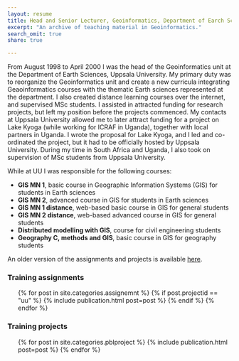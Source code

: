```yaml
---
layout: resume
title: Head and Senior Lecturer, Geoinformatics, Department of Earch Sciences, Uppsala University.
excerpt: "An archive of teaching material in Geoinformatics."
search_omit: true
share: true

---
```

From August 1998 to April 2000 I was the head of the Geoinformatics unit at the Department of Earth Sciences, Uppsala University. My primary duty was to reorganize the Geoinformatics unit and create a new curricula integrating Geaoinformatics courses with the thematic Earth sciences represented at the department. I also created distance learning courses over the internet, and supervised MSc students. I assisted in attracted funding for research projects, but left my position before the projects commenced. My contacts at Uppsala University allowed me to later attract funding for a project on Lake Kyoga (while working for ICRAF in Uganda), together with local partners in Uganda. I wrote the proposal for Lake Kyoga, and I led and co-ordinated the project, but it had to be officially hosted by Uppsala University. During my time in South Africa and Uganda, I also took on supervision of MSc students from Uppsala University.

While at UU I was responsible for the following courses:

- __GIS MN 1__, basic course in Geographic Information Systems (GIS) for students in Earth sciences
- __GIS MN 2__, advanced course in GIS for students in Earth sciences
- __GIS MN 1 distance__, web-based basic course in GIS for general students
- __GIS MN 2 distance__, web-based advanced course in GIS for general students
- __Distributed modelling with GIS__, course for civil engineering students
- __Geography C, methods and GIS__, basic course in GIS for geography students

An older version of the assignments and projects is available [here](http://www.karttur.com/private/teaching/index.htm).

### Training assignments

<ul class="post-list">
{% for post in site.categories.assignemnt %}
  {% if post.projectid == "uu" %}
    {% include publication.html post=post %}
  {% endif %}
{% endfor %}
</ul>

### Training projects

<ul class="post-list">
{% for post in site.categories.pblproject %}
  {% include publication.html post=post %}    
{% endfor %}
</ul>
